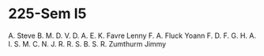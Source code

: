 # 225-Sem I5

A. Steve
B. M.
D. V.
D. A.
E. K.
Favre Lenny
F. A.
Fluck Yoann
F. D.
F. G.
H. A.
I. S.
M. C.
N. J.
R. R.
S. B.
S. R.
Zumthurm Jimmy
